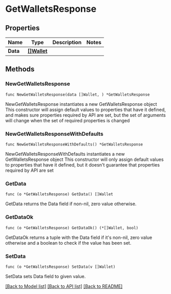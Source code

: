 # GetWalletsResponse

## Properties

Name | Type | Description | Notes
------------ | ------------- | ------------- | -------------
**Data** | [**[]Wallet**](Wallet.md) |  | 

## Methods

### NewGetWalletsResponse

`func NewGetWalletsResponse(data []Wallet, ) *GetWalletsResponse`

NewGetWalletsResponse instantiates a new GetWalletsResponse object
This constructor will assign default values to properties that have it defined,
and makes sure properties required by API are set, but the set of arguments
will change when the set of required properties is changed

### NewGetWalletsResponseWithDefaults

`func NewGetWalletsResponseWithDefaults() *GetWalletsResponse`

NewGetWalletsResponseWithDefaults instantiates a new GetWalletsResponse object
This constructor will only assign default values to properties that have it defined,
but it doesn't guarantee that properties required by API are set

### GetData

`func (o *GetWalletsResponse) GetData() []Wallet`

GetData returns the Data field if non-nil, zero value otherwise.

### GetDataOk

`func (o *GetWalletsResponse) GetDataOk() (*[]Wallet, bool)`

GetDataOk returns a tuple with the Data field if it's non-nil, zero value otherwise
and a boolean to check if the value has been set.

### SetData

`func (o *GetWalletsResponse) SetData(v []Wallet)`

SetData sets Data field to given value.



[[Back to Model list]](../README.md#documentation-for-models) [[Back to API list]](../README.md#documentation-for-api-endpoints) [[Back to README]](../README.md)


